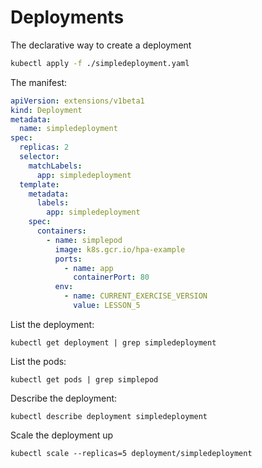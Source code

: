 # Deployments

The declarative way to create a deployment

```bash
kubectl apply -f ./simpledeployment.yaml
```

The manifest:

```yaml
apiVersion: extensions/v1beta1
kind: Deployment
metadata:
  name: simpledeployment
spec:
  replicas: 2
  selector:
    matchLabels:
      app: simpledeployment
  template:
    metadata:
      labels:
        app: simpledeployment
    spec:
      containers:
        - name: simplepod
          image: k8s.gcr.io/hpa-example
          ports:
            - name: app
              containerPort: 80
          env:
            - name: CURRENT_EXERCISE_VERSION
              value: LESSON_5
```
List the deployment:
 
`kubectl get deployment | grep simpledeployment`

List the pods:

`kubectl get pods | grep simplepod`

Describe the deployment:

`kubectl describe deployment simpledeployment`

Scale the deployment up

`kubectl scale --replicas=5 deployment/simpledeployment`